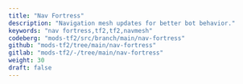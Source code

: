 ```yaml
---
title: "Nav Fortress"
description: "Navigation mesh updates for better bot behavior."
keywords: "nav fortress,tf2,tf2,navmesh"
codeberg: "mods-tf2/src/branch/main/nav-fortress"
github: "mods-tf2/tree/main/nav-fortress"
gitlab: "mods-tf2/-/tree/main/nav-fortress"
weight: 30
draft: false
---
```

